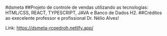 #dsmeta
##Projeto de controle de vendas utilizando as tecnologias: HTML/CSS, REACT, TYPESCRIPT, JAVA e Banco de Dados H2.
##Créditos ao execelente professor e profissional Dr. Nélio Alves!

Link: https://dsmeta-rcpedroh.netlify.app/
